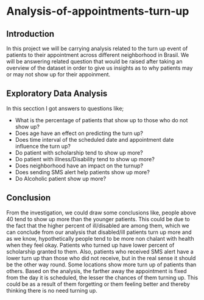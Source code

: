 # Analysis-of-appointments-turn-up

## Introduction
In this project we will be carrying analysis related to the turn up event of patients to their appointment across different neighborhood in Brasil. We will be answering related question that would be raised after taking an overview of the dataset in order to give us insights as to why patients may or may not show up for their appoinment. 

## Exploratory Data Analysis
In this secction I got answers to questions like;

- What is the percentage of patients that show up to those who do not show up?
- Does age have an effect on predicting the turn up?
- Does time interval of the scheduled date and appointment date influence the turn up?
- Do patient with scholarship tend to show up more?
- Do patient with illness/Disability tend to show up more?
- Does neighborhood have an impact on the turnup?
- Does sending SMS alert help patients show up more?
- Do Alcoholic patient show up more?

## Conclusion
From the investigation, we could draw some conclusions like, people above 40 tend to show up more than the younger patients. This could be due to the fact that the higher percent of ill/disabled are among them, which we can conclude from our analysis that disabled/ill patients turn up more and as we know, hypothetically people tend to be more non chalant with health when they feel okay. Patients who turned up have lower percent of scholarship granted to them. Also, patients who received SMS alert have a lower turn up than those who did not receive, but in the real sense it should be the other way round. Some locations show more turn up of patients than others. Based on the analysis, the farther away the appointment is fixed from the day it is scheduled, the lesser the chances of them turning up. This could be as a result of them forgetting or them feeling better and thereby thinking there is no need turning up.
